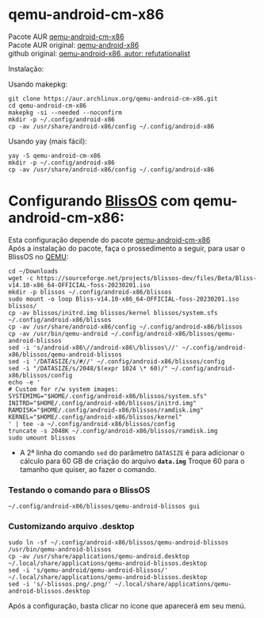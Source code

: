 # qemu-android-cm-x86

Pacote AUR [qemu-android-cm-x86](https://aur.archlinux.org/packages/qemu-android-cm-x86)  
Pacote AUR original: [qemu-android-x86](https://aur.archlinux.org/packages/qemu-android-x86)  
github original: [qemu-android-x86, autor: refutationalist](https://github.com/refutationalist/saur/tree/master/qemu-android-x86)  

Instalação:  

Usando makepkg:  

```
git clone https://aur.archlinux.org/qemu-android-cm-x86.git
cd qemu-android-cm-x86
makepkg -si --needed --noconfirm 
mkdir -p ~/.config/android-x86
cp -av /usr/share/android-x86/config ~/.config/android-x86
```

Usando yay (mais fácil):  

```
yay -S qemu-android-cm-x86
mkdir -p ~/.config/android-x86
cp -av /usr/share/android-x86/config ~/.config/android-x86
```

# Configurando [BlissOS](https://blissos.org/) com qemu-android-cm-x86:

Esta configuração depende do pacote [qemu-android-cm-x86](https://aur.archlinux.org/packages/qemu-android-cm-x86)  
Após a instalação do pacote, faça o prossedimento a seguir, para usar o BlissOS no [QEMU](https://www.qemu.org/):  

```
cd ~/Downloads
wget -c https://sourceforge.net/projects/blissos-dev/files/Beta/Bliss-v14.10-x86_64-OFFICIAL-foss-20230201.iso
mkdir -p blissos ~/.config/android-x86/blissos
sudo mount -o loop Bliss-v14.10-x86_64-OFFICIAL-foss-20230201.iso blissos/
cp -av blissos/initrd.img blissos/kernel blissos/system.sfs ~/.config/android-x86/blissos
cp -av /usr/share/android-x86/config ~/.config/android-x86/blissos
cp -av /usr/bin/qemu-android ~/.config/android-x86/blissos/qemu-android-blissos
sed -i 's/android-x86\//android-x86\/blissos\//' ~/.config/android-x86/blissos/qemu-android-blissos
sed -i '/DATASIZE/s/#//' ~/.config/android-x86/blissos/config
sed -i "/DATASIZE/s/2048/$(expr 1024 \* 60)/" ~/.config/android-x86/blissos/config
echo -e '
# Custom for r/w system images:
SYSTEMIMG="$HOME/.config/android-x86/blissos/system.sfs"
INITRD="$HOME/.config/android-x86/blissos/initrd.img"
RAMDISK="$HOME/.config/android-x86/blissos/ramdisk.img"
KERNEL="$HOME/.config/android-x86/blissos/kernel"
' | tee -a ~/.config/android-x86/blissos/config
truncate -s 2048K ~/.config/android-x86/blissos/ramdisk.img
sudo umount blissos
```

* A 2ª linha do comando `sed`  do parâmetro `DATASIZE` é para adicionar o cálculo para 60 GB de criação do arquivo **`data.img`**
Troque 60 para o tamanho que quiser, ao fazer o comando.  

### Testando o comando para o BlissOS

```
~/.config/android-x86/blissos/qemu-android-blissos gui
```

### Customizando arquivo .desktop

```
sudo ln -sf ~/.config/android-x86/blissos/qemu-android-blissos /usr/bin/qemu-android-blissos
cp -av /usr/share/applications/qemu-android.desktop ~/.local/share/applications/qemu-android-blissos.desktop
sed -i 's/qemu-android/qemu-android-blissos/' ~/.local/share/applications/qemu-android-blissos.desktop
sed -i 's/-blissos.png/.png/' ~/.local/share/applications/qemu-android-blissos.desktop
```

Após a configuração, basta clicar no ícone que aparecerá em seu menú.


